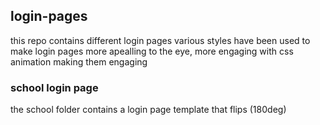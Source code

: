 ## login-pages
 this repo contains different login pages
various styles have been used to make login pages more apealling to the eye, more engaging with css animation
making them engaging 
### school login page
the school folder contains a login page template that flips (180deg)
